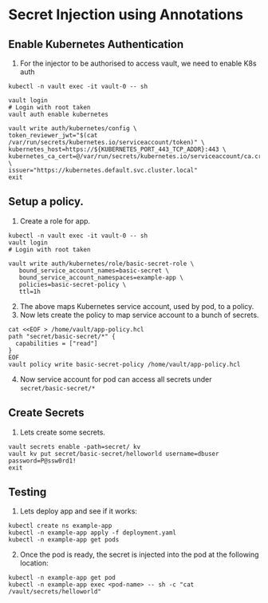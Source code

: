 # Secret Injection using Annotations

## Enable Kubernetes Authentication
1. For the injector to be authorised to access vault, we need to enable K8s auth
```shell
kubectl -n vault exec -it vault-0 -- sh 

vault login
# Login with root taken
vault auth enable kubernetes

vault write auth/kubernetes/config \
token_reviewer_jwt="$(cat /var/run/secrets/kubernetes.io/serviceaccount/token)" \
kubernetes_host=https://${KUBERNETES_PORT_443_TCP_ADDR}:443 \
kubernetes_ca_cert=@/var/run/secrets/kubernetes.io/serviceaccount/ca.crt \
issuer="https://kubernetes.default.svc.cluster.local"
exit
```
## Setup a policy.
1. Create a role for app.
```shell
kubectl -n vault exec -it vault-0 -- sh 
vault login
# Login with root taken

vault write auth/kubernetes/role/basic-secret-role \
   bound_service_account_names=basic-secret \
   bound_service_account_namespaces=example-app \
   policies=basic-secret-policy \
   ttl=1h
```
2. The above maps Kubernetes service account, used by pod, to a policy.
3. Now lets create the policy to map service account to a bunch of secrets.
```shell
cat <<EOF > /home/vault/app-policy.hcl
path "secret/basic-secret/*" {
  capabilities = ["read"]
}
EOF
vault policy write basic-secret-policy /home/vault/app-policy.hcl
```
4. Now service account for pod can access all secrets under `secret/basic-secret/*`

## Create Secrets
1. Lets create some secrets.
```shell
vault secrets enable -path=secret/ kv
vault kv put secret/basic-secret/helloworld username=dbuser password=P@ssw0rd1!
exit
```

## Testing
1. Lets deploy app and see if it works:
```shell
kubectl create ns example-app
kubectl -n example-app apply -f deployment.yaml
kubectl -n example-app get pods
```
2. Once the pod is ready, the secret is injected into the pod at the following location:

```shell
kubectl -n example-app get pod
kubectl -n example-app exec <pod-name> -- sh -c "cat /vault/secrets/helloworld"
```